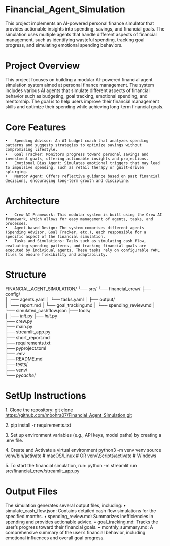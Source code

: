 # Financial_Agent_Simulation
This project implements an AI-powered personal finance simulator that provides actionable insights into spending, savings, and financial goals. The simulation uses multiple agents that handle different aspects of financial management, such as identifying wasteful spending, tracking goal progress, and simulating emotional spending behaviors.

# Project Overview

This project focuses on building a modular AI-powered financial agent simulation system aimed at personal finance management. The system includes various AI agents that simulate different aspects of financial behavior such as budgeting, goal tracking, emotional spending, and mentorship. The goal is to help users improve their financial management skills and optimize their spending while achieving long-term financial goals.

# Core Features
	•	Spending Advisor: An AI budget coach that analyzes spending patterns and suggests strategies to optimize savings without compromising lifestyle.
	•	Goal Tracker: Monitors progress toward personal savings and investment goals, offering actionable insights and projections.
	•	Emotional Bias Agent: Simulates emotional triggers that may lead to impulsive spending, such as retail therapy or guilt-driven splurging.
	•	Mentor Agent: Offers reflective guidance based on past financial decisions, encouraging long-term growth and discipline.

# Architecture
	•	Crew AI Framework: This modular system is built using the Crew AI framework, which allows for easy management of agents, tasks, and processes.
	•	Agent-based Design: The system comprises different agents (Spending Advisor, Goal Tracker, etc.), each responsible for a specific aspect of the financial simulation.
	•	Tasks and Simulations: Tasks such as simulating cash flow, evaluating spending patterns, and tracking financial goals are executed by individual agents. These tasks rely on configurable YAML files to ensure flexibility and adaptability.

# Structure

FINANCIAL_AGENT_SIMULATION/
└── src/
    └── financial_crew/
        ├── config/                      
        │   ├── agents.yaml
        │   └── tasks.yaml
        │
        ├── output/                      
        │   └── report.md
        │   └── goal_tracking.md
        │   └── spending_review.md
        │   └── simulated_cashflow.json
        ├── tools/                       
        │   ├── _init_.py
        ├── _init_.py                  
        ├── crew.py                     
        ├── main.py                   
        ├── streamlit_app.py             
        ├── short_report.md           
        ├── requirements.txt             
        ├── pyproject.toml              
        ├── .env                        
        ├── README.md                  
        ├── tests/                       
        ├── venv/                        
        └── _pycache_/                 

# SetUp Instructions

1.⁠ ⁠Clone the repository:
    git clone https://github.com/mbohra07/Financial_Agent_Simulation.git


2.⁠ ⁠pip install -r requirements.txt

3.⁠ ⁠Set up environment variables (e.g., API keys, model paths) by creating a .env file.

4.⁠ ⁠Create and Activate a virtual environment
    python3 -m venv venv
    source venv/bin/activate  # macOS/Linux
    # OR
    venv\Scripts\activate     # Windows

5.⁠ ⁠To start the financial simulation, run:
    python -m streamlit run src/financial_crew/streamlit_app.py

# Output Files

The simulation generates several output files, including:
	•	simulate_cash_flow.json: Contains detailed cash flow simulations for the specified months.
	•	spending_review.md: Summarizes inefficiencies in spending and provides actionable advice.
	•	goal_tracking.md: Tracks the user’s progress toward their financial goals.
	•	monthly_summary.md: A comprehensive summary of the user’s financial behavior, including emotional influences and overall    goal progress.
